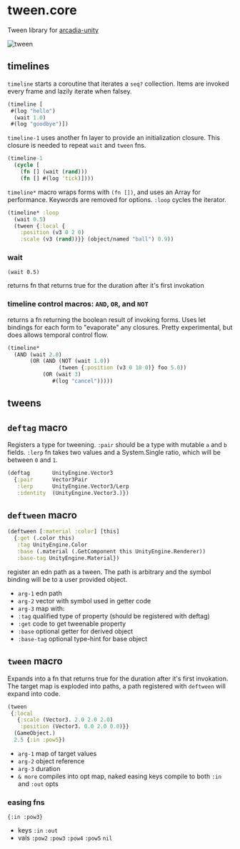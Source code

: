 # tween.core
Tween library for [arcadia-unity](github.com/arcadia-unity/Arcadia)

![tween](https://cloud.githubusercontent.com/assets/2467644/19105679/52ed9bbe-8ab1-11e6-9a4c-3087e5f43e09.gif)


## timelines


`timeline` starts a coroutine that iterates a `seq?` collection. Items are invoked every frame and lazily iterate when falsey. 

```clj
(timeline [
 #(log "hello")
  (wait 1.0)
 #(log "goodbye")])
```


`timeline-1` uses another fn layer to provide an initialization closure. This closure is needed to repeat `wait` and `tween` fns.

```clj
(timeline-1 
  (cycle [
    (fn [] (wait (rand)))
    (fn [] #(log 'tick)])))
```

`timeline*` macro wraps forms with `(fn [])`, and uses an Array for performance. Keywords are removed for options. `:loop` cycles the iterator.

```clj
(timeline* :loop
  (wait 0.5)
  (tween {:local {
    :position (v3 0 2 0)
    :scale (v3 (rand))}} (object/named "ball") 0.9))
```

### wait

`(wait 0.5)`

returns fn that returns true for the duration after it's first invokation

### timeline control macros: `AND`, `OR`, and `NOT`

returns a fn returning the boolean result of invoking forms.  Uses let bindings for each form to "evaporate" any closures. Pretty experimental, but does allows temporal control flow.

```clj
(timeline* 
  (AND (wait 2.0) 
       (OR (AND (NOT (wait 1.0))
                (tween {:position (v3 0 10 0)} foo 5.0))
           (OR (wait 3) 
              #(log "cancel")))))
```

## tweens

## `deftag` macro

Registers a type for tweening.  `:pair` should be a type with mutable `a` and `b` fields. `:lerp` fn takes two values and a System.Single ratio, which will be between `0` and `1`. 

```clj
(deftag       UnityEngine.Vector3 
  {:pair      Vector3Pair
   :lerp      UnityEngine.Vector3/Lerp           
   :identity  (UnityEngine.Vector3.)})
```

## `deftween` macro

```clj
(deftween [:material :color] [this]
  {:get (.color this)
   :tag UnityEngine.Color
   :base (.material (.GetComponent this UnityEngine.Renderer))
   :base-tag UnityEngine.Material})
```

register an edn path as a tween. The path is arbitrary and the symbol binding will be to a user provided object.
*  `arg-1` edn path
*  `arg-2` vector with symbol used in getter code 
*  `arg-3` map with:
  *  `:tag` qualified type of property (should be registered with deftag)
  *  `:get` code to get tweenable property
  *  `:base` optional getter for derived object 
  *  `:base-tag` optional type-hint for base object





## `tween` macro

Expands into a fn that returns true for the duration after it's first invokation. The target map is exploded into paths, a path registered with `deftween` will expand into code.

```clj
(tween 
 {:local 
   {:scale (Vector3. 2.0 2.0 2.0)
    :position (Vector3. 0.0 2.0 0.0)}}  
  (GameObject.) 
  2.5 {:in :pow5})
```

*  `arg-1`  map of target values
*  `arg-2`  object reference
*  `arg-3`  duration
*  `& more` compiles into opt map, naked easing keys compile to both `:in` and `:out` opts




### easing fns

`{:in :pow3}`

*  keys `:in` `:out`
*  vals `:pow2` `:pow3` `:pow4` `:pow5` `nil`
